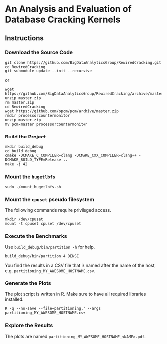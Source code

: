# An Analysis and Evaluation of Database Cracking Kernels

## Instructions

### Download the Source Code

```plain
git clone https://github.com/BigDataAnalyticsGroup/RewiredCracking.git
cd RewiredCracking
git submodule update --init --recursive
```
or
```plain
wget https://github.com/BigDataAnalyticsGroup/RewiredCracking/archive/master.zip
unzip master.zip
rm master.zip
cd RewiredCracking
wget https://github.com/opcm/pcm/archive/master.zip
rmdir processorcountermonitor
unzip master.zip
mv pcm-master processorcountermonitor
```

### Build the Project

```plain
mkdir build_debug
cd build_debug
cmake -DCMAKE_C_COMPILER=clang -DCMAKE_CXX_COMPILER=clang++ -DCMAKE_BUILD_TYPE=Release ..
make -j 42
```

### Mount the `hugetlbfs`

```plain
sudo ./mount_hugetlbfs.sh
```

### Mount the `cpuset` pseudo filesystem

The following commands require privileged access.

```plain
mkdir /dev/cpuset
mount -t cpuset cpuset /dev/cpuset
```

### Execute the Benchmarks

Use `build_debug/bin/partition -h` for help.


```plain
build_debug/bin/partition 4 DENSE
```

You find the results in a CSV file that is named after the name of the host, e.g.
`partitioning_MY_AWESOME_HOSTNAME.csv`.

### Generate the Plots

The plot script is written in R.  Make sure to have all required libraries installed.

```plain
R -q --no-save --file=partitioning.r --args partitioning_MY_AWESOME_HOSTNAME.csv
```

### Explore the Results

The plots are named `partitioning_MY_AWESOME_HOSTNAME_<NAME>.pdf`.
